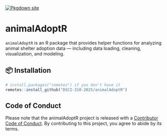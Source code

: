 [![Pkgdown site](https://img.shields.io/badge/docs-pkgdown-blue)](https://dsci-310-2025.github.io/animalAdoptR/)

# animalAdoptR

`animalAdoptR` is an R package that provides helper functions for analyzing animal shelter adoption data — including data loading, cleaning, visualization, and modeling.

## 📦 Installation

```r
# install.packages("remotes") if you don't have it
remotes::install_github("DSCI-310-2025/animalAdoptR")
```

## Code of Conduct

Please note that the animalAdoptR project is released with a [Contributor Code of Conduct](https://dsci-310-2025.github.io/animalAdoptR/CODE_OF_CONDUCT.html). By contributing to this project, you agree to abide by its terms.